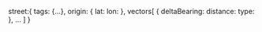 street:{
	tags: {...},
	origin: {
		lat:
		lon:
	},
	vectors[
		{
			deltaBearing: 
			distance:
			type:
		},
		...
	]
}